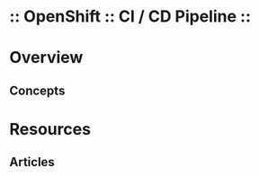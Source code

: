 :: OpenShift :: CI / CD Pipeline ::
===================================

# Overview

## Concepts

# Resources

## Articles
